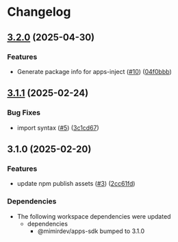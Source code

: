 # Changelog

## [3.2.0](https://github.com/mimir-labs/mimir-apps-sdk/compare/apps-inject-v3.1.1...apps-inject-v3.2.0) (2025-04-30)


### Features

* Generate package info for apps-inject ([#10](https://github.com/mimir-labs/mimir-apps-sdk/issues/10)) ([04f0bbb](https://github.com/mimir-labs/mimir-apps-sdk/commit/04f0bbbeee20fa94865458971362123f12307cbb))

## [3.1.1](https://github.com/mimir-labs/mimir-apps-sdk/compare/apps-inject-v3.1.0...apps-inject-v3.1.1) (2025-02-24)


### Bug Fixes

* import syntax ([#5](https://github.com/mimir-labs/mimir-apps-sdk/issues/5)) ([3c1cd67](https://github.com/mimir-labs/mimir-apps-sdk/commit/3c1cd67a63b3658d2f52f82da9355e32cea2a9a7))

## 3.1.0 (2025-02-20)


### Features

* update npm publish assets ([#3](https://github.com/mimir-labs/mimir-apps-sdk/issues/3)) ([2cc61fd](https://github.com/mimir-labs/mimir-apps-sdk/commit/2cc61fd35424ec1750f44e2badb4cdb0fe81e463))


### Dependencies

* The following workspace dependencies were updated
  * dependencies
    * @mimirdev/apps-sdk bumped to 3.1.0

